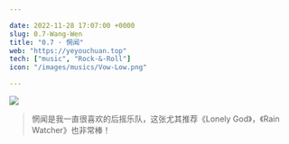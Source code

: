 ```yaml
---

date: 2022-11-28 17:07:00 +0000
slug: 0.7-Wang-Wen
title: "0.7 · 惘闻"
web: "https://yeyouchuan.top"
tech: ["music", "Rock-&-Roll"]
icon: "/images/musics/Vow-Low.png"

---
```


![](https://files.catbox.moe/ej6rxn.png)



>  惘闻是我一直很喜欢的后摇乐队，这张尤其推荐《Lonely God》，《Rain Watcher》也非常棒！
